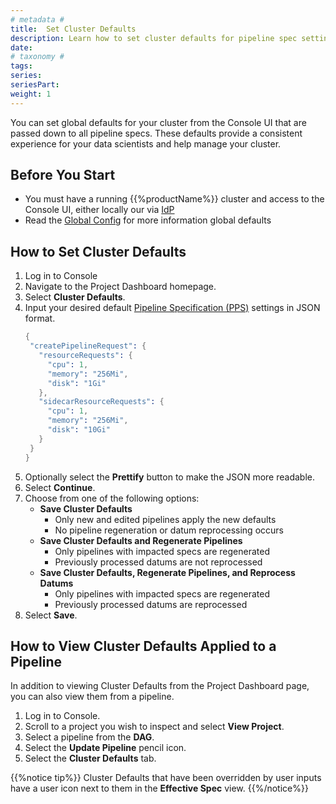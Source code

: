 ```yaml
---
# metadata # 
title:  Set Cluster Defaults
description: Learn how to set cluster defaults for pipeline spec settings.
date: 
# taxonomy #
tags: 
series:
seriesPart:
weight: 1
---
```


You can set global defaults for your cluster from the Console UI that are passed down to all pipeline specs. These defaults provide a consistent experience for your data scientists and help manage your cluster.

## Before You Start

- You must have a running {{%productName%}} cluster and access to the Console UI, either locally our via [IdP](/{{%release%}}/get-started/connect-to-existing/)
- Read the [Global Config](/{{%release%}}/set-up/global-config) for more information global defaults

## How to Set Cluster Defaults

1. Log in to Console
2. Navigate to the Project Dashboard homepage.
3. Select **Cluster Defaults**.
4. Input your desired default [Pipeline Specification (PPS)](/{{%release%}}/build-dags/pipeline-spec) settings in JSON format. 
    ```s
   {
     "createPipelineRequest": {
       "resourceRequests": {
         "cpu": 1,
         "memory": "256Mi",
         "disk": "1Gi"
       },
       "sidecarResourceRequests": {
         "cpu": 1,
         "memory": "256Mi",
         "disk": "10Gi"
       }
     }
   }
    ```
5. Optionally select the **Prettify** button to make the JSON more readable.
6. Select **Continue**.
7. Choose from one of the following options:
    - **Save Cluster Defaults**
      - Only new and edited pipelines apply the new defaults 
      - No pipeline regeneration or datum reprocessing occurs
    - **Save Cluster Defaults and Regenerate Pipelines**
      - Only pipelines with impacted specs are regenerated 
      - Previously processed datums are not reprocessed
    - **Save Cluster Defaults, Regenerate Pipelines, and Reprocess Datums**
      - Only pipelines with impacted specs are regenerated
      - Previously processed datums are reprocessed
8. Select **Save**.

## How to View Cluster Defaults Applied to a Pipeline

In addition to viewing Cluster Defaults from the Project Dashboard page, you can also view them from a pipeline.

1. Log in to Console.
2. Scroll to a project you wish to inspect and select **View Project**.
3. Select a pipeline from the **DAG**.
4. Select the **Update Pipeline**  pencil icon. 
5. Select the **Cluster Defaults** tab.

{{%notice tip%}}
Cluster Defaults that have been overridden by user inputs have a user icon next to them in the **Effective Spec** view.
{{%/notice%}}
